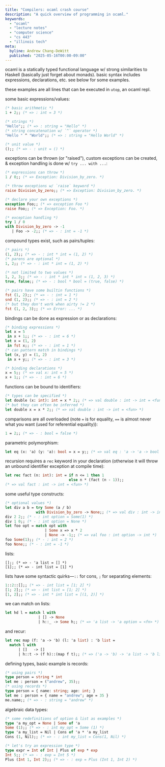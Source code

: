 ```yaml
---
title: "Compilers: ocaml crash course"
description: "A quick overview of programming in ocaml."
keywords:
  - "ocaml"
  - "lecture notes"
  - "computer science"
  - "cs 443"
  - "illinois tech"
meta:
  byline: Andrew Chang-DeWitt
  published: "2025-05-16T00:00-09:00"
---
```


ocaml is a statically typed functional language w/ strong similarities to Haskell (basically just forget about monads). basic syntax includes expressions, declarations, etc. see below for some examples.

these examples are all lines that can be executed in `utop`, an ocaml repl.

some basic expressions/values:

```ocaml
(* basic arithmetic *)
1 + 2;; (* => : int = 3 *)

(* strings *)
"Hello";; (* => : string = "Hello" *)
(* string concatenation w/ `^` operator *)
"Hello " ^ "World";; (* => : string = "Hello World" *)

(* unit value *)
();; (* => - : unit = () *)
```

exceptions can be thrown (or "raised"), custom exceptions can be created, & exception handling is done w/ `try ... with ...`:

```ocaml
(* expressions can throw *)
1 / 0;; (* => Exception: Division_by_zero. *)

(* throw exceptions w/ `raise` keyword *)
raise Division_by_zero;; (* => Exception: Division_by_zero. *)

(* declare your own exceptions *)
exception Foo;; (* => exception Foo *)
raise Foo;; (* => Exception: Foo. *)

(* exception handling *)
try 1 / 0
with Division_by_zero -> -1
   | Foo -> -2;; (* => - : int = -1 *)
```

compound types exist, such as pairs/tuples:

```ocaml
(* pairs *)
(1, 2);; (* => - : int * int = (1, 2) *)
(* parens are optional *)
1, 2;; (* => - : int * int = (1, 2) *)

(* not limited to two values *)
1, 2, 3;; (* => - : int * int * int = (1, 2, 3) *)
true, false;; (* => - : bool * bool = (true, false) *)

(* pairs have some builtin functions *)
fst (1, 2);; (* => - : int = 1 *)
snd (1, 2);; (* => - : int = 2 *)
(* but they don't work when airty != 2 *)
fst (1, 2, 3);; (* => Error: ... *)

```

bindings can be done as expression or as declarations:

```ocaml
(* binding expressions *)
let x = 5
 in x + 1;; (* => - : int = 6 *)
let x = (1, 2)
 in fst x;; (* => - : int = 1 *)
(* can pattern match in bindings *)
let (x, y) = (1, 2)
 in x + y;; (* => - : int = 3 *)

(* binding declarations *)
x = 5;; (* => val x: int = 5 *)
x + 1;; (* => - : int = 6 *)
```

functions can be bound to identifiers:

```ocaml
(* types can be specified *)
let double (x: int): int = x * 2;; (* => val double : int -> int = <fun> *)
(* but they can often be inferred *)
let double x = x * 2;; (* => val double : int -> int = <fun> *)
```

comparisons are all overloaded (note `=` is for equality, `==` is almost never what you want (used for referential equality)):

```ocaml
1 = 2;; (* => - : bool = false *)
```

parametric polymorphism:

```ocaml
let eq (x: 'a) (y: 'a): bool = x = y;; (* => val eq : 'a -> 'a -> bool = <fun> *)
```

recursion requires a `rec` keyword in your declaration (otherwise it will throw an unbound identifier exception at compile time):

```ocaml
let rec fact (n: int): int = if n <= 1 then 1
                             else n * (fact (n - 1));;
(* => val fact : int -> int = <fun> *)
```

some useful type constructs:

```ocaml
(* optional values *)
let div a b = try Some (a / b)
              with Division_by_zero -> None;; (* => val div : int -> int -> int option *)
div 2 2;; (* - : int option = Some(1) *)
div 1 0;; (* - : int option = None *)
let foo opt = match opt with
                  | Some x => x * 2
                  | None -> -1;; (* => val foo : int option -> int *)
foo Some(1);; (* - : int = 2 *)
foo None;; (* - : int = -1 *)
```

lists:

```
[];; (* => - 'a list = [] *)
[1];; (* => - int list = [1] *)
```

lists have some syntactic quirks&mdash;`::` for cons, `;` for separating elements:

```ocaml
1::2::[];; (* => - int list = [1; 2] *)
[1; 2];; (* => - int list = [1; 2] *)
[1, 2];; (* => - int * int list = [(1, 2)] *)
```

we can match on lists:

```ocaml
let hd l = match l with
               | [] -> None
               | h::_ -> Some h;; (* => 'a list -> 'a option = <fn> *)
```

and recur:

```ocaml
let rec map (f: 'a -> 'b) (l: 'a list) : 'b list =
  match l with
      | []   -> []
      | h::t -> (f h)::(map f t);; (* => ('a -> 'b) -> 'a list -> 'b list = <fn> *)
```

defining types, basic example is records:

```ocaml
(* using pairs *)
type person = string * int
let me : person = ("andrew", 35);;
(* using records *)
type person = { name: string; age: int; }
let me : person = { name = "andrew"; age = 35 }
me.name;; (* => - : string = "andrew" *)
```

algebraic data types:

```ocaml
(* some redefinitions of option & list as examples *)
type 'a my_opt = None | Some of 'a
Some (1);; (* => - : int my_opt = Some (1) *)
type 'a my_list = Nil | Cons of 'a * 'a my_list
Cons (1, Nil);; (* => - : int my_list = Cons(1, Nil) *)

(* let's try an expression type *)
type expr = Int of Int | Plus of exp * exp
Int 5;; (* => - : exp = Int 5 *)
Plus (Int 1, Int 2);; (* => - : exp = Plus (Int 1, Int 2) *)
```
